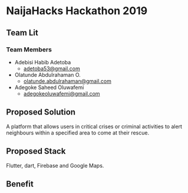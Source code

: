 # NaijaHacks Hackathon 2019

## Team Lit

### Team Members
- Adebisi Habib Adetoba
   - adetoba53@gmail.com
- Olatunde Abdulrahaman O.
   - olatunde.abdulrahaman@gmail.com
- Adegoke Saheed Oluwafemi
   - adegokeoluwafemi@gmail.com
   
## Proposed Solution
A platform that allows users in critical crises or criminal activities to alert neighbours within a specified area to come at their rescue.

## Proposed Stack
Flutter, dart, Firebase and Google Maps.

## Benefit
   
 
